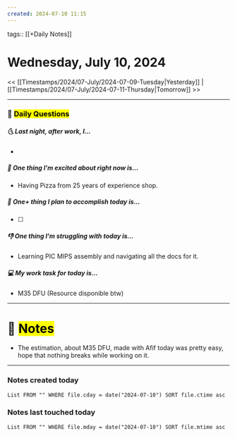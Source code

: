```yaml
---
created: 2024-07-10 11:15
---
```

tags:: [[+Daily Notes]]

# Wednesday, July 10, 2024

<< [[Timestamps/2024/07-July/2024-07-09-Tuesday|Yesterday]] | [[Timestamps/2024/07-July/2024-07-11-Thursday|Tomorrow]] >>

---
### 📅 <mark class="hltr-r">Daily Questions</mark>
##### 🌜 Last night, after work, I...
- 

##### 🙌 One thing I'm excited about right now is...
- Having Pizza from 25 years of experience shop.

##### 🚀 One+ thing I plan to accomplish today is...
- [ ] 

##### 👎 One thing I'm struggling with today is...
- Learning PIC MIPS assembly and navigating all the docs for it.

##### 💻 My work task for today is...
- M35 DFU (Resource disponible btw)
---
# 📝 <mark class="hltr-g">Notes</mark>
- The estimation, about M35 DFU, made with Afif today was pretty easy, hope that nothing breaks while working on it.

---
### Notes created today
```dataview
List FROM "" WHERE file.cday = date("2024-07-10") SORT file.ctime asc
```

### Notes last touched today
```dataview
List FROM "" WHERE file.mday = date("2024-07-10") SORT file.mtime asc
```